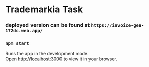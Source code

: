 # Trademarkia Task

### deployed version can be found at `https://invoice-gen-172dc.web.app/`
### `npm start`

Runs the app in the development mode.\
Open [http://localhost:3000](http://localhost:3000) to view it in your browser.

